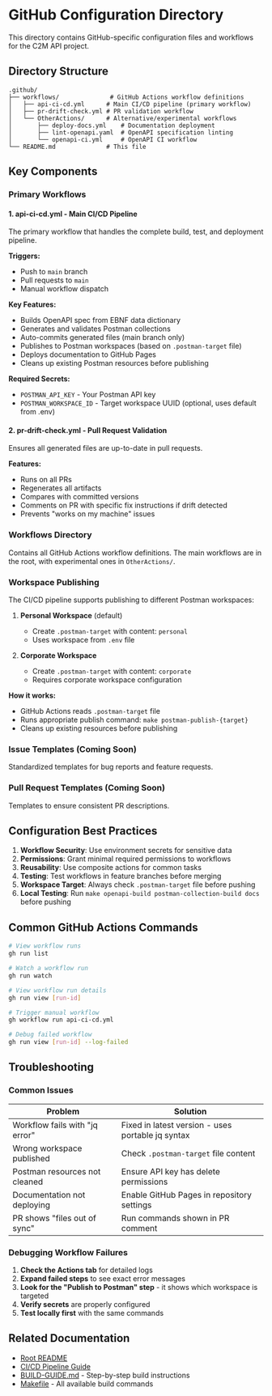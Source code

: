 # GitHub Configuration Directory

This directory contains GitHub-specific configuration files and workflows for the C2M API project.

## Directory Structure

```
.github/
├── workflows/              # GitHub Actions workflow definitions
│   ├── api-ci-cd.yml      # Main CI/CD pipeline (primary workflow)
│   ├── pr-drift-check.yml # PR validation workflow
│   └── OtherActions/      # Alternative/experimental workflows
│       ├── deploy-docs.yml    # Documentation deployment
│       ├── lint-openapi.yaml  # OpenAPI specification linting
│       └── openapi-ci.yml     # OpenAPI CI workflow
└── README.md              # This file
```

## Key Components

### Primary Workflows

#### 1. **api-ci-cd.yml** - Main CI/CD Pipeline
The primary workflow that handles the complete build, test, and deployment pipeline.

**Triggers:**
- Push to `main` branch
- Pull requests to `main`
- Manual workflow dispatch

**Key Features:**
- Builds OpenAPI spec from EBNF data dictionary
- Generates and validates Postman collections
- Auto-commits generated files (main branch only)
- Publishes to Postman workspaces (based on `.postman-target` file)
- Deploys documentation to GitHub Pages
- Cleans up existing Postman resources before publishing

**Required Secrets:**
- `POSTMAN_API_KEY` - Your Postman API key
- `POSTMAN_WORKSPACE_ID` - Target workspace UUID (optional, uses default from .env)

#### 2. **pr-drift-check.yml** - Pull Request Validation
Ensures all generated files are up-to-date in pull requests.

**Features:**
- Runs on all PRs
- Regenerates all artifacts
- Compares with committed versions
- Comments on PR with specific fix instructions if drift detected
- Prevents "works on my machine" issues

### Workflows Directory
Contains all GitHub Actions workflow definitions. The main workflows are in the root, with experimental ones in `OtherActions/`.

### Workspace Publishing

The CI/CD pipeline supports publishing to different Postman workspaces:

1. **Personal Workspace** (default)
   - Create `.postman-target` with content: `personal`
   - Uses workspace from `.env` file

2. **Corporate Workspace**
   - Create `.postman-target` with content: `corporate`
   - Requires corporate workspace configuration

**How it works:**
- GitHub Actions reads `.postman-target` file
- Runs appropriate publish command: `make postman-publish-{target}`
- Cleans up existing resources before publishing

### Issue Templates (Coming Soon)
Standardized templates for bug reports and feature requests.

### Pull Request Templates (Coming Soon)
Templates to ensure consistent PR descriptions.

## Configuration Best Practices

1. **Workflow Security**: Use environment secrets for sensitive data
2. **Permissions**: Grant minimal required permissions to workflows
3. **Reusability**: Use composite actions for common tasks
4. **Testing**: Test workflows in feature branches before merging
5. **Workspace Target**: Always check `.postman-target` file before pushing
6. **Local Testing**: Run `make openapi-build postman-collection-build docs` before pushing

## Common GitHub Actions Commands

```bash
# View workflow runs
gh run list

# Watch a workflow run
gh run watch

# View workflow run details
gh run view [run-id]

# Trigger manual workflow
gh workflow run api-ci-cd.yml

# Debug failed workflow
gh run view [run-id] --log-failed
```

## Troubleshooting

### Common Issues

| Problem | Solution |
|---------|----------|  
| Workflow fails with "jq error" | Fixed in latest version - uses portable jq syntax |
| Wrong workspace published | Check `.postman-target` file content |
| Postman resources not cleaned | Ensure API key has delete permissions |
| Documentation not deploying | Enable GitHub Pages in repository settings |
| PR shows "files out of sync" | Run commands shown in PR comment |

### Debugging Workflow Failures

1. **Check the Actions tab** for detailed logs
2. **Expand failed steps** to see exact error messages
3. **Look for the "Publish to Postman" step** - it shows which workspace is targeted
4. **Verify secrets** are properly configured
5. **Test locally first** with the same commands

## Related Documentation

- [Root README](../README.md)
- [CI/CD Pipeline Guide](../README.md#cicd-pipeline-github-actions)
- [BUILD-GUIDE.md](../BUILD-GUIDE.md) - Step-by-step build instructions
- [Makefile](../Makefile) - All available build commands
